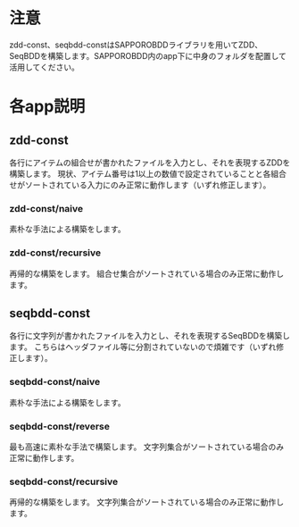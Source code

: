 # 注意
zdd-const、seqbdd-constはSAPPOROBDDライブラリを用いてZDD、SeqBDDを構築します。SAPPOROBDD内のapp下に中身のフォルダを配置して活用してください。

# 各app説明
## zdd-const
各行にアイテムの組合せが書かれたファイルを入力とし、それを表現するZDDを構築します。
現状、アイテム番号は1以上の数値で設定されていることと各組合せがソートされている入力にのみ正常に動作します（いずれ修正します）。

### zdd-const/naive
素朴な手法による構築をします。

### zdd-const/recursive
再帰的な構築をします。
組合せ集合がソートされている場合のみ正常に動作します。

## seqbdd-const
各行に文字列が書かれたファイルを入力とし、それを表現するSeqBDDを構築します。
こちらはヘッダファイル等に分割されていないので煩雑です（いずれ修正します）。

### seqbdd-const/naive
素朴な手法による構築をします。

### seqbdd-const/reverse
最も高速に素朴な手法で構築します。
文字列集合がソートされている場合のみ正常に動作します。

### seqbdd-const/recursive
再帰的な構築をします。
文字列集合がソートされている場合のみ正常に動作します。